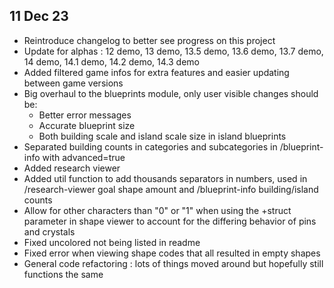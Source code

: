 ## 11 Dec 23
- Reintroduce changelog to better see progress on this project
- Update for alphas : 12 demo, 13 demo, 13.5 demo, 13.6 demo, 13.7 demo, 14 demo, 14.1 demo, 14.2 demo, 14.3 demo
- Added filtered game infos for extra features and easier updating between game versions
- Big overhaul to the blueprints module, only user visible changes should be:
  - Better error messages
  - Accurate blueprint size
  - Both building scale and island scale size in island blueprints
- Separated building counts in categories and subcategories in /blueprint-info with advanced=true
- Added research viewer
- Added util function to add thousands separators in numbers, used in /research-viewer goal shape amount and /blueprint-info building/island counts
- Allow for other characters than "0" or "1" when using the +struct parameter in shape viewer to account for the differing behavior of pins and crystals
- Fixed uncolored not being listed in readme
- Fixed error when viewing shape codes that all resulted in empty shapes
- General code refactoring : lots of things moved around but hopefully still functions the same